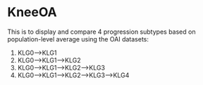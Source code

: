 # KneeOA
This is to display and compare 4 progression subtypes based on population-level average using the OAI datasets:
1) KLG0-->KLG1
2) KLG0-->KLG1-->KLG2
3) KLG0-->KLG1-->KLG2-->KLG3
4) KLG0-->KLG1-->KLG2-->KLG3-->KLG4
